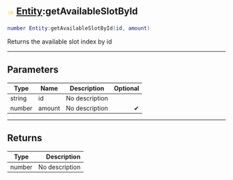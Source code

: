 ## ![shared](../../.gitbook/assets/shared.png) [Entity](entity):getAvailableSlotById

```lua
number Entity:getAvailableSlotById(id, amount)
```

Returns the available slot index by id

------
## Parameters

| Type   | Name | Description | Optional |
| ------ | ---- | ----------- | -------: |
| string | id | No description |  |
| number | amount | No description | ✔ |


------
## Returns

| Type   | Description |
| ------ | ----------: |
| number | No description |


